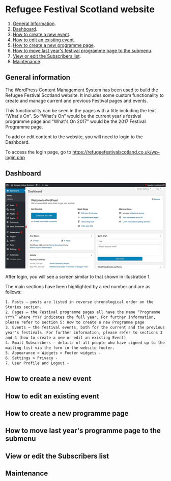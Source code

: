 # Refugee Festival Scotland website

1. [General Information](#general-information).
2. [Dashboard](#dashboard).
3. [How to create a new event](#how-to-create-a-new-event).
4. [How to edit an existing event](#how-to-edit-an-existing-event).
5. [How to create a new programme page](#how-to-create-a-new-programme-page).
6. [How to move last year's festival programme page to the submenu](#how-to-move-last-year-s-festival-programme-page-to-the-submenu).
7. [View or edit the Subscribers list](#view-or-edit-the-subscribers-list).
8. [Maintenance](#maintenance).

## General information

The WordPress Content Management System has been used to build the Refugee Festival Scotland website. It includes some custom functionality to create and manage current and previous Festival pages and  events.

This functionality can be seen in the pages with a title including the text  “What's On”.
So “What's On” would be the current year's festival programme page and “What's On 2017” would be the 2017 Festival Programme page.

To add or edit content to the website, you will need to login to the Dashboard.

To access the login page, go to <https://refugeefestivalscotland.co.uk/wp-login.php>

## Dashboard

![Illustration 1: Website dashboard](assets/dashboard.jpg)

After login, you will see a screen similar to that shown in Illustration 1.

The main sections have been highlighted by a red number and are as follows:

	1. Posts – posts are listed in reverse chronological order on the Stories section.
	2. Pages – the Festival programme pages all have the name “Programme YYYY” where YYYY indicates the full year. For further information, please refer to section 5: How to create a new Programme page
	3. Events – the festival events, both for the current and the previous year's festivals. For further information, please refer to sections 3 and 4 (how to create a new or edit an existing Event)
	4. Email Subscribers – details of all people who have signed up to the mailing list via the form in the website footer.
	5. Appearance > Widgets > Footer widgets -
	6. Settings > Privacy -
	7. User Profile and Logout -

## How to create a new event

## How to edit an existing event

## How to create a new programme page

## How to move last year's programme page to the submenu

## View or edit the Subscribers list

## Maintenance
